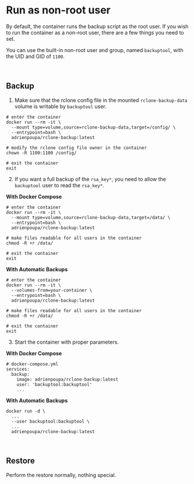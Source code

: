 # Run as non-root user

By default, the container runs the backup script as the root user. If you wish to run the container as a non-root user, there are a few things you need to set.

You can use the built-in non-root user and group, named `backuptool`, with the UID and GID of `1100`.

<br>



## Backup

1. Make sure that the rclone config file in the mounted `rclone-backup-data` volume is writable by `backuptool` user.

```shell
# enter the container
docker run --rm -it \
  --mount type=volume,source=rclone-backup-data,target=/config/ \
  --entrypoint=bash \
  adrienpoupa/rclone-backup:latest

# modify the rclone config file owner in the container
chown -R 1100:1100 /config/

# exit the container
exit
```

2. If you want a full backup of the `rsa_key*`, you need to allow the `backuptool` user to read the `rsa_key*`.

**With Docker Compose**

```shell
# enter the container
docker run --rm -it \
  --mount type=volume,source=rclone-backup-data,target=/data/ \
  --entrypoint=bash \
  adrienpoupa/rclone-backup:latest

# make files readable for all users in the container
chmod -R +r /data/

# exit the container
exit
```

**With Automatic Backups**

```shell
# enter the container
docker run --rm -it \
  --volumes-from=your-container \
  --entrypoint=bash \
  adrienpoupa/rclone-backup:latest

# make files readable for all users in the container
chmod -R +r /data/

# exit the container
exit
```

3. Start the container with proper parameters.

**With Docker Compose**

```shell
# docker-compose.yml
services:
  backup:
    image: adrienpoupa/rclone-backup:latest
    user: 'backuptool:backuptool'
    ...
```

**With Automatic Backups**

```shell
docker run -d \
  ...
  --user backuptool:backuptool \
  ...
  adrienpoupa/rclone-backup:latest
```

<br>



## Restore

Perform the restore normally, nothing special.
